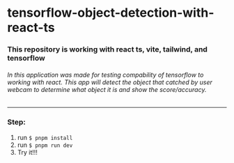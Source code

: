 # **tensorflow-object-detection-with-react-ts** 

### This repository is working with react ts, vite, tailwind, and tensorflow

###### In this application was made for testing compability of tensorflow to working with react. This app will detect the object that catched by user webcam to determine what object it is and show the score/accuracy.

------------


### Step:
1. run `$ pnpm install`
2. run `$ pnpm run dev`
3. Try it!!!


